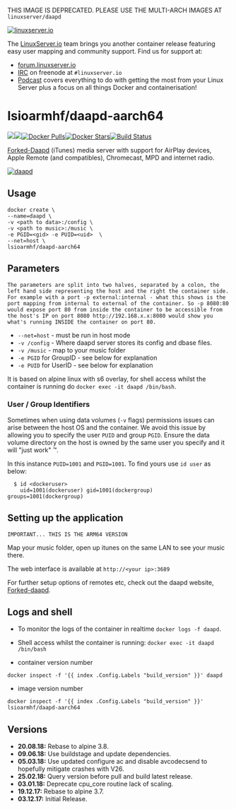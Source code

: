 [linuxserverurl]: https://linuxserver.io
[forumurl]: https://forum.linuxserver.io
[ircurl]: https://www.linuxserver.io/irc/
[podcasturl]: https://www.linuxserver.io/podcast/
[appurl]: https://ejurgensen.github.io/forked-daapd/
[hub]: https://hub.docker.com/r/lsioarmhf/daapd-aarch64/

THIS IMAGE IS DEPRECATED. PLEASE USE THE MULTI-ARCH IMAGES AT `linuxserver/daapd`

[![linuxserver.io](https://raw.githubusercontent.com/linuxserver/docker-templates/master/linuxserver.io/img/linuxserver_medium.png)][linuxserverurl]

The [LinuxServer.io][linuxserverurl] team brings you another container release featuring easy user mapping and community support. Find us for support at:
* [forum.linuxserver.io][forumurl]
* [IRC][ircurl] on freenode at `#linuxserver.io`
* [Podcast][podcasturl] covers everything to do with getting the most from your Linux Server plus a focus on all things Docker and containerisation!

# lsioarmhf/daapd-aarch64
[![](https://images.microbadger.com/badges/version/lsioarmhf/daapd-aarch64.svg)](https://microbadger.com/images/lsioarmhf/daapd-aarch64 "Get your own version badge on microbadger.com")[![](https://images.microbadger.com/badges/image/lsioarmhf/daapd-aarch64.svg)](http://microbadger.com/images/lsioarmhf/daapd-aarch64 "Get your own image badge on microbadger.com")[![Docker Pulls](https://img.shields.io/docker/pulls/lsioarmhf/daapd-aarch64.svg)][hub][![Docker Stars](https://img.shields.io/docker/stars/lsioarmhf/daapd-aarch64.svg)][hub][![Build Status](https://ci.linuxserver.io/buildStatus/icon?job=Docker-Builders/arm64/arm64-daapd)](https://ci.linuxserver.io/job/Docker-Builders/job/arm64/job/arm64-daapd/)

[Forked-Daapd][appurl] (iTunes) media server with support for AirPlay devices, Apple Remote (and compatibles), Chromecast, MPD and internet radio.

[![daapd](https://raw.githubusercontent.com/linuxserver/beta-templates/master/lsiodev/img/daapd-git.png)][appurl]

## Usage

```
docker create \
--name=daapd \
-v <path to data>:/config \
-v <path to music>:/music \
-e PGID=<gid> -e PUID=<uid>  \
--net=host \
lsioarmhf/daapd-aarch64
```

## Parameters

`The parameters are split into two halves, separated by a colon, the left hand side representing the host and the right the container side. 
For example with a port -p external:internal - what this shows is the port mapping from internal to external of the container.
So -p 8080:80 would expose port 80 from inside the container to be accessible from the host's IP on port 8080
http://192.168.x.x:8080 would show you what's running INSIDE the container on port 80.`


* `--net=host` - must be run in host mode
* `-v /config` - Where daapd server stores its config and dbase files.
* `-v /music` - map to your music folder
* `-e PGID` for GroupID - see below for explanation
* `-e PUID` for UserID - see below for explanation

It is based on alpine linux with s6 overlay, for shell access whilst the container is running do `docker exec -it daapd /bin/bash`.

### User / Group Identifiers

Sometimes when using data volumes (`-v` flags) permissions issues can arise between the host OS and the container. We avoid this issue by allowing you to specify the user `PUID` and group `PGID`. Ensure the data volume directory on the host is owned by the same user you specify and it will "just work" ™.

In this instance `PUID=1001` and `PGID=1001`. To find yours use `id user` as below:

```
  $ id <dockeruser>
    uid=1001(dockeruser) gid=1001(dockergroup) groups=1001(dockergroup)
```

## Setting up the application 
`IMPORTANT... THIS IS THE ARM64 VERSION`

Map your music folder, open up itunes on the same LAN to see your music there.

The web interface is available at `http://<your ip>:3689`

For further setup options of remotes etc, check out the daapd website, [Forked-daapd][appurl].

## Logs and shell
* To monitor the logs of the container in realtime `docker logs -f daapd`.
* Shell access whilst the container is running: `docker exec -it daapd /bin/bash`

* container version number 

`docker inspect -f '{{ index .Config.Labels "build_version" }}' daapd`

* image version number

`docker inspect -f '{{ index .Config.Labels "build_version" }}' lsioarmhf/daapd-aarch64`

## Versions

+ **20.08.18:** Rebase to alpine 3.8.
+ **09.06.18:** Use buildstage and update dependencies.
+ **05.03.18:** Use updated configure ac and disable avcodecsend to hopefully mitigate crashes with V26.
+ **25.02.18:** Query version before pull and build latest release.
+ **03.01.18:** Deprecate cpu_core routine lack of scaling.
+ **19.12.17:** Rebase to alpine 3.7.
+ **03.12.17:** Initial Release.
